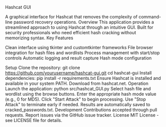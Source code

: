 Hashcat GUI


A graphical interface for Hashcat that removes the complexity of command-line password recovery operations.
Overview
This application provides a streamlined approach to using Hashcat through an intuitive GUI. Built for security professionals who need efficient hash cracking without memorizing syntax.
Key Features

Clean interface using tkinter and customtkinter frameworks
File browser integration for hash files and wordlists
Process management with start/stop controls
Automatic logging and result capture
Hash mode configuration

Setup
Clone the repository:
git clone https://github.com/yourusername/hashcat-gui.git
cd hashcat-gui
Install dependencies:
pip install -r requirements.txt
Ensure Hashcat is installed and available in your system PATH. Download from hashcat.net.
Operation
Launch the application:
python src/hashcat_GUI.py
Select hash file and wordlist using the browse buttons. Enter the appropriate hash mode value (e.g., 0 for MD5). Click "Start Attack" to begin processing. Use "Stop Attack" to terminate early if needed. Results are automatically saved to cracked_passwords.txt.
Development
Contributions accepted through pull requests. Report issues via the GitHub issue tracker.
License
MIT License - see LICENSE file for details.
